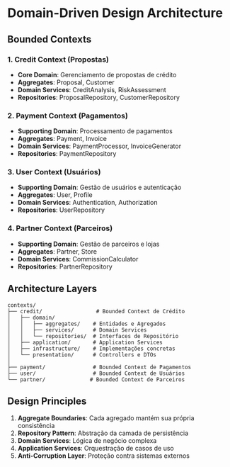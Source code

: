 # Domain-Driven Design Architecture

## Bounded Contexts

### 1. Credit Context (Propostas)

- **Core Domain**: Gerenciamento de propostas de crédito
- **Aggregates**: Proposal, Customer
- **Domain Services**: CreditAnalysis, RiskAssessment
- **Repositories**: ProposalRepository, CustomerRepository

### 2. Payment Context (Pagamentos)

- **Supporting Domain**: Processamento de pagamentos
- **Aggregates**: Payment, Invoice
- **Domain Services**: PaymentProcessor, InvoiceGenerator
- **Repositories**: PaymentRepository

### 3. User Context (Usuários)

- **Supporting Domain**: Gestão de usuários e autenticação
- **Aggregates**: User, Profile
- **Domain Services**: Authentication, Authorization
- **Repositories**: UserRepository

### 4. Partner Context (Parceiros)

- **Supporting Domain**: Gestão de parceiros e lojas
- **Aggregates**: Partner, Store
- **Domain Services**: CommissionCalculator
- **Repositories**: PartnerRepository

## Architecture Layers

```
contexts/
├── credit/                 # Bounded Context de Crédito
│   ├── domain/
│   │   ├── aggregates/    # Entidades e Agregados
│   │   ├── services/      # Domain Services
│   │   └── repositories/  # Interfaces de Repositório
│   ├── application/       # Application Services
│   ├── infrastructure/    # Implementações concretas
│   └── presentation/      # Controllers e DTOs
│
├── payment/               # Bounded Context de Pagamentos
├── user/                  # Bounded Context de Usuários
└── partner/              # Bounded Context de Parceiros
```

## Design Principles

1. **Aggregate Boundaries**: Cada agregado mantém sua própria consistência
2. **Repository Pattern**: Abstração da camada de persistência
3. **Domain Services**: Lógica de negócio complexa
4. **Application Services**: Orquestração de casos de uso
5. **Anti-Corruption Layer**: Proteção contra sistemas externos
